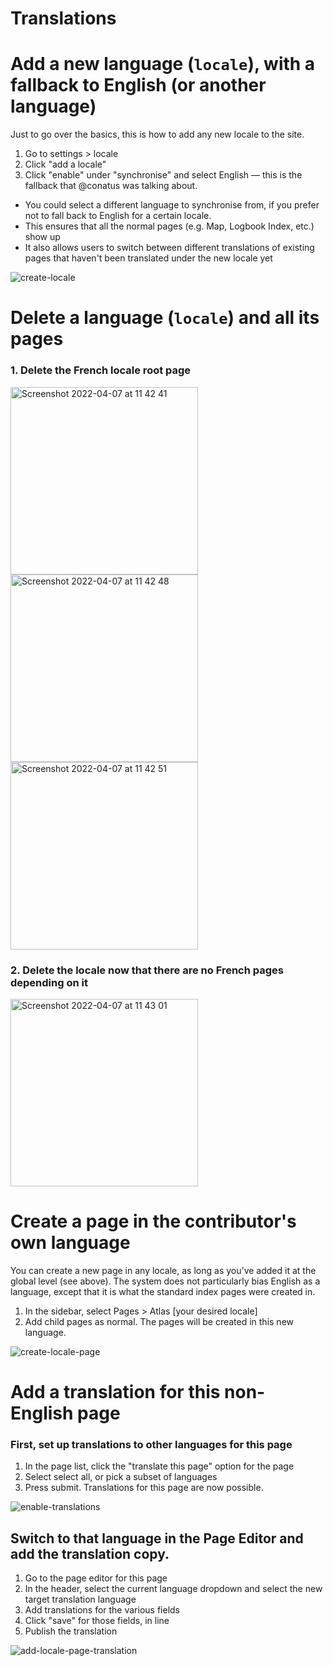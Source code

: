 # Translations

# Add a new language (`locale`), with a fallback to English (or another language)

Just to go over the basics, this is how to add any new locale to the site.

1. Go to settings > locale
2. Click "add a locale"
3. Click "enable" under "synchronise" and select English — this is the fallback that @conatus was talking about.
  - You could select  a different language to synchronise from, if you prefer not to fall back to English for a certain locale.
  - This ensures that all the normal pages (e.g. Map, Logbook Index, etc.) show up
  - It also allows users to switch between different translations of existing pages that haven't been translated under the new locale yet

![create-locale](https://user-images.githubusercontent.com/237556/151366959-d75d823d-f127-4625-b666-6864542e3e32.gif)

# Delete a language (`locale`) and all its pages

### 1. Delete the French locale root page
<img width="300" alt="Screenshot 2022-04-07 at 11 42 41" src="https://user-images.githubusercontent.com/237556/162181802-3d375275-6564-403b-93e8-9aa8416df28f.png">
<img width="300" alt="Screenshot 2022-04-07 at 11 42 48" src="https://user-images.githubusercontent.com/237556/162181812-6d38a3c7-c4eb-4451-a3ec-2dc6dc0606a0.png">
<img width="300" alt="Screenshot 2022-04-07 at 11 42 51" src="https://user-images.githubusercontent.com/237556/162181827-06a33348-2548-43de-8635-9fbd76f004d7.png">

### 2. Delete the locale now that there are no French pages depending on it
<img width="300" alt="Screenshot 2022-04-07 at 11 43 01" src="https://user-images.githubusercontent.com/237556/162181770-b8d46cac-5933-4548-9945-eab75d3eab0b.png">

# Create a page in the contributor's own language

You can create a new page in any locale, as long as you've added it at the global level (see above). The system does not particularly bias English as a language, except that it is what the standard index pages were created in.

1. In the sidebar, select Pages > Atlas [your desired locale]
2. Add child pages as normal. The pages will be created in this new language.

![create-locale-page](https://user-images.githubusercontent.com/237556/151366670-c79d8208-45ba-4820-bab0-28a107167c2c.gif)

# Add a translation for this non-English page

### First, set up translations to other languages for this page
  
1. In the page list, click the "translate this page" option for the page
2. Select select all, or pick a subset of languages
3. Press submit. Translations for this page are now possible.

![enable-translations](https://user-images.githubusercontent.com/237556/151366153-280ac83b-9036-4883-8182-ee3c421f6e5c.gif)

## Switch to that language in the Page Editor and add the translation copy.

1. Go to the page editor for this page
2. In the header, select the current language dropdown and select the new target translation language
3. Add translations for the various fields
4. Click "save" for those fields, in line
5. Publish the translation

![add-locale-page-translation](https://user-images.githubusercontent.com/237556/151366182-704aca6c-b80e-4164-a2c9-c95ef87a2bc2.gif)